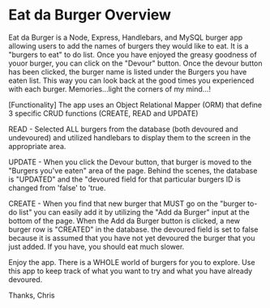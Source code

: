 # Eat da Burger Overview
Eat da Burger is a  Node, Express, Handlebars, and MySQL burger app allowing users to add the names of burgers they would like to eat. It is a "burgers to eat" to do list. Once you have enjoyed the greasy goodness of youor burger, you can click on the "Devour" button. Once the devour button has been clicked, the burger name is listed under the Burgers you have eaten list. This way you can look back at the good times you experienced with each burger. Memories...light the corners of my mind...!

[Functionality]
The app uses an Object Relational Mapper (ORM) that define 3 specific CRUD functions (CREATE, READ and UPDATE)

READ - Selected ALL burgers from the database (both devoured and undevoured) and utilized handlebars to display them to the screen in the appropriate area. 

UPDATE - When you click the Devour button, that burger is moved to the "Burgers you've eaten" area of the page. Behind the scenes, the database is "UPDATED" and the "devoured field for that particular burgers ID is changed from 'false' to 'true. 

CREATE - When you find that new burger that MUST go on the "burger to-do list" you can easily add it by utilizing the "Add da Burger" input at the bottom of the page. When the Add da Burger button is clicked, a new burger row is "CREATED" in the database. the devoured field is set to false because it is assumed that you have not yet devoured the burger that you just added. If you have, you should eat much slower.  

Enjoy the app. There is a WHOLE world of burgers for you to explore. Use this app to keep track of what you want to try and what you have already devoured.

Thanks,
Chris
